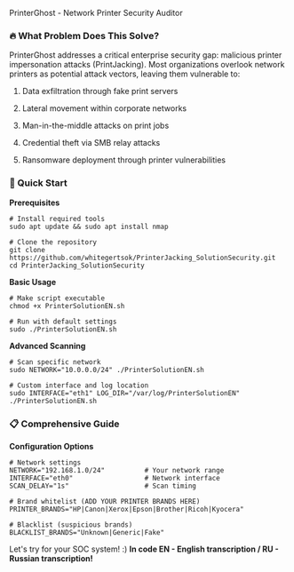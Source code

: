 PrinterGhost - Network Printer Security Auditor
### **🔥 What Problem Does This Solve?**
PrinterGhost addresses a critical enterprise security gap: malicious printer impersonation attacks (PrintJacking). Most organizations overlook network printers as potential attack vectors, leaving them vulnerable to:

1. Data exfiltration through fake print servers

2. Lateral movement within corporate networks

3. Man-in-the-middle attacks on print jobs

4. Credential theft via SMB relay attacks

5. Ransomware deployment through printer vulnerabilities

### **🚀 Quick Start**
**Prerequisites**
```
# Install required tools
sudo apt update && sudo apt install nmap

# Clone the repository
git clone https://github.com/whitegertsok/PrinterJacking_SolutionSecurity.git
cd PrinterJacking_SolutionSecurity
```
**Basic Usage**
```
# Make script executable
chmod +x PrinterSolutionEN.sh

# Run with default settings
sudo ./PrinterSolutionEN.sh
```
**Advanced Scanning**
```
# Scan specific network
sudo NETWORK="10.0.0.0/24" ./PrinterSolutionEN.sh

# Custom interface and log location
sudo INTERFACE="eth1" LOG_DIR="/var/log/PrinterSolutionEN" ./PrinterSolutionEN.sh
```
### **📋 Comprehensive Guide**
**Configuration Options**
```
# Network settings
NETWORK="192.168.1.0/24"          # Your network range
INTERFACE="eth0"                  # Network interface
SCAN_DELAY="1s"                   # Scan timing

# Brand whitelist (ADD YOUR PRINTER BRANDS HERE)
PRINTER_BRANDS="HP|Canon|Xerox|Epson|Brother|Ricoh|Kyocera"

# Blacklist (suspicious brands)
BLACKLIST_BRANDS="Unknown|Generic|Fake"
```
Let's try for your SOC system! :) **In code EN - English transcription / RU - Russian transcription!**
